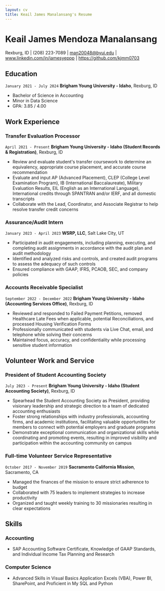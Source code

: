 ```yaml
---
layout: cv
title: Keail James Manalansang's Resume
---
```


# Keail James Mendoza Manalansang
Rexburg, ID | (208) 223-7089 | man20048@byui.edu | www.linkedin.com/in/jamesyeppp | https://github.com/kjmm0703


## Education

`January 2021 - July 2024`
__Brigham Young University - Idaho__, Rexburg, ID

- Bachelor of Science in Accounting
- Minor in Data Science
- GPA: 3.85 / 4.00



## Work Experience

### Transfer Evaluation Processor

`April 2021 - Present`
__Brigham Young University - Idaho (Student Records & Registration)__, Rexburg, ID

- Review and evaluate student's transfer coursework to determine an equivalency, appropriate course placement, and accurate course recommendation
- Evaluate and input AP (Advanced Placement), CLEP (College Level Examination Program), IB (International Baccalaureate), Military Evaluation Results, EIL (English as an International Language), International credits through SPANTRAN and/or IERF, and all domestic transcripts
- Collaborate with the Lead, Coordinator, and Associate Registrar to help resolve transfer credit concerns


### Assurance/Audit Intern

`January 2023 - April 2023`
__WSRP, LLC__, Salt Lake City, UT

- Participated in audit engagements, including planning, executing, and completing audit assignments in accordance with the audit plan and audit methodology
- Identified and analyzed risks and controls, and created audit programs to assess the adequacy of such controls
- Ensured compliance with GAAP, IFRS, PCAOB, SEC, and company policies


### Accounts Receivable Specialist

`September 2022 - December 2022`
__Brigham Young University - Idaho (Accounting Services Office)__, Rexburg, ID

- Reviewed and responded to Failed Payment Petitions, removed Healthcare Late Fees when applicable, potential Reconciliations, and processed Housing Verification Forms
- Professionally communicated with students via Live Chat, email, and telephone while solving their concerns
- Maintained focus, accuracy, and confidentiality while processing sensitive student information



## Volunteer Work and Service

### President of Student Accounting Society

`July 2023 - Present`
__Brigham Young University - Idaho (Student Accounting Society)__, Rexburg, ID

- Spearhead the Student Accounting Society as President, providing visionary leadership and strategic direction to a team of dedicated accounting enthusiasts
- Foster strong relationships with industry professionals, accounting firms, and academic institutions, facilitating valuable opportunities for members to connect with potential employers and graduate programs
- Demonstrate exceptional communication and organizational skills while coordinating and promoting events, resulting in improved visibility and participation within the accounting community on campus


### Full-time Volunteer Service Representative

`October 2017 - November 2019`
__Sacramento California Mission__, Sacramento, CA

- Managed the finances of the mission to ensure strict adherence to budget
- Collaborated with 75 leaders to implement strategies to increase productivity
- Organized and taught weekly training to 30 missionaries resulting in clear expectations



## Skills

### Accounting

- SAP Accounting Software Certificate, Knowledge of GAAP Standards, and Individual Income Tax Planning and Research


### Computer Science

- Advanced Skills in Visual Basics Application Excels (VBA), Power BI, SharePoint, and Proficient in My SQL and Python


<!-- ### Footer

Last updated: May 2013 -->


